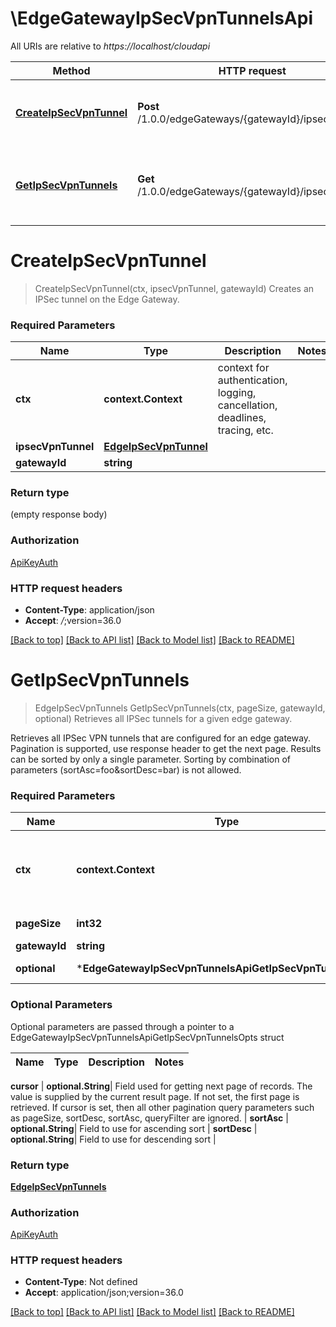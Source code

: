 # \EdgeGatewayIpSecVpnTunnelsApi

All URIs are relative to *https://localhost/cloudapi*

Method | HTTP request | Description
------------- | ------------- | -------------
[**CreateIpSecVpnTunnel**](EdgeGatewayIpSecVpnTunnelsApi.md#CreateIpSecVpnTunnel) | **Post** /1.0.0/edgeGateways/{gatewayId}/ipsec/tunnels | Creates an IPSec tunnel on the Edge Gateway.
[**GetIpSecVpnTunnels**](EdgeGatewayIpSecVpnTunnelsApi.md#GetIpSecVpnTunnels) | **Get** /1.0.0/edgeGateways/{gatewayId}/ipsec/tunnels | Retrieves all IPSec tunnels for a given edge gateway.


# **CreateIpSecVpnTunnel**
> CreateIpSecVpnTunnel(ctx, ipsecVpnTunnel, gatewayId)
Creates an IPSec tunnel on the Edge Gateway.

### Required Parameters

Name | Type | Description  | Notes
------------- | ------------- | ------------- | -------------
 **ctx** | **context.Context** | context for authentication, logging, cancellation, deadlines, tracing, etc.
  **ipsecVpnTunnel** | [**EdgeIpSecVpnTunnel**](EdgeIpSecVpnTunnel.md)|  | 
  **gatewayId** | **string**|  | 

### Return type

 (empty response body)

### Authorization

[ApiKeyAuth](../README.md#ApiKeyAuth)

### HTTP request headers

 - **Content-Type**: application/json
 - **Accept**: *_/_*;version=36.0

[[Back to top]](#) [[Back to API list]](../README.md#documentation-for-api-endpoints) [[Back to Model list]](../README.md#documentation-for-models) [[Back to README]](../README.md)

# **GetIpSecVpnTunnels**
> EdgeIpSecVpnTunnels GetIpSecVpnTunnels(ctx, pageSize, gatewayId, optional)
Retrieves all IPSec tunnels for a given edge gateway.

Retrieves all IPSec VPN tunnels that are configured for an edge gateway. Pagination is supported, use response header to get the next page. Results can be sorted by only a single parameter. Sorting by combination of parameters (sortAsc=foo&sortDesc=bar) is not allowed. 

### Required Parameters

Name | Type | Description  | Notes
------------- | ------------- | ------------- | -------------
 **ctx** | **context.Context** | context for authentication, logging, cancellation, deadlines, tracing, etc.
  **pageSize** | **int32**| Results per page to fetch. | [default to 25]
  **gatewayId** | **string**|  | 
 **optional** | ***EdgeGatewayIpSecVpnTunnelsApiGetIpSecVpnTunnelsOpts** | optional parameters | nil if no parameters

### Optional Parameters
Optional parameters are passed through a pointer to a EdgeGatewayIpSecVpnTunnelsApiGetIpSecVpnTunnelsOpts struct

Name | Type | Description  | Notes
------------- | ------------- | ------------- | -------------


 **cursor** | **optional.String**| Field used for getting next page of records. The value is supplied by the current result page. If not set, the first page is retrieved. If cursor is set, then all other pagination query parameters such as pageSize, sortDesc, sortAsc, queryFilter are ignored.  | 
 **sortAsc** | **optional.String**| Field to use for ascending sort | 
 **sortDesc** | **optional.String**| Field to use for descending sort | 

### Return type

[**EdgeIpSecVpnTunnels**](EdgeIpSecVpnTunnels.md)

### Authorization

[ApiKeyAuth](../README.md#ApiKeyAuth)

### HTTP request headers

 - **Content-Type**: Not defined
 - **Accept**: application/json;version=36.0

[[Back to top]](#) [[Back to API list]](../README.md#documentation-for-api-endpoints) [[Back to Model list]](../README.md#documentation-for-models) [[Back to README]](../README.md)

